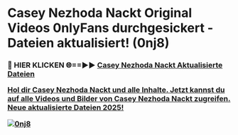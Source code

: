 # Casey Nezhoda Nackt Original Videos 0nlyFans durchgesickert - Dateien aktualisiert! (0nj8)

<h3>🔴 HIER KLICKEN 🌐==►► <a href="https://tinyurl.com/h6vf6nb8" rel="nofollow">Casey Nezhoda Nackt Aktualisierte Dateien

Hol dir Casey Nezhoda Nackt und alle Inhalte. Jetzt kannst du auf alle Videos und Bilder von Casey Nezhoda Nackt zugreifen. Neue aktualisierte Dateien 2025!

[![0nj8](https://i.imgur.com/sD4kR3V.gif)](https://tinyurl.com/h6vf6nb8)
